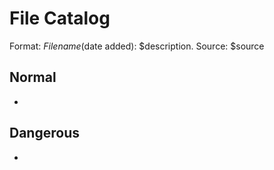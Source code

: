 # File Catalog

Format: $Filename ($date added): $description. Source: $source

## Normal

-


## Dangerous

-
